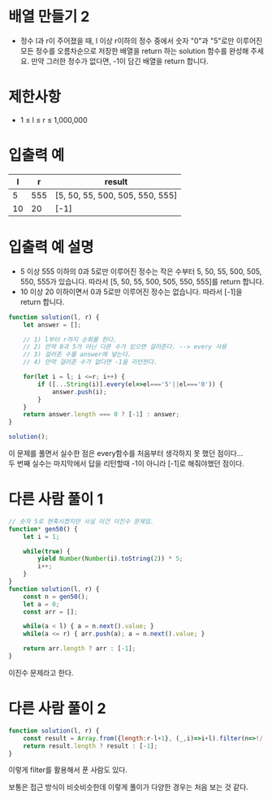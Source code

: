 # 배열 만들기 2
- 정수 l과 r이 주어졌을 때,
l 이상 r이하의 정수 중에서 숫자 "0"과 "5"로만 이루어진 모든 정수를 오름차순으로 저장한 배열을 return 하는 solution 함수를 완성해 주세요.
만약 그러한 정수가 없다면, -1이 담긴 배열을 return 합니다.


# 제한사항
- 1 ≤ l ≤ r ≤ 1,000,000


# 입출력 예
| l | r | result |
| - | - | ------ |
| 5 | 555 | [5, 50, 55, 500, 505, 550, 555] |
| 10 | 20 | [-1] |



# 입출력 예 설명
- 5 이상 555 이하의 0과 5로만 이루어진 정수는 작은 수부터 5, 50, 55, 500, 505, 550, 555가 있습니다. 따라서 [5, 50, 55, 500, 505, 550, 555]를 return 합니다.
- 10 이상 20 이하이면서 0과 5로만 이루어진 정수는 없습니다. 따라서 [-1]을 return 합니다.



```javascript
function solution(l, r) {
    let answer = [];

    // 1) l부터 r까지 순회를 한다.
    // 2) 만약 0과 5가 아닌 다른 수가 있으면 걸러준다. --> every 사용
    // 3) 걸러준 수를 answer에 넣는다.
    // 4) 만약 걸러준 수가 없다면 -1을 리턴한다.

    for(let i = l; i <=r; i++) {
        if ([...String(i)].every(el=>el==='5'||el==='0')) {
            answer.push(i);
        }
    }
    return answer.length === 0 ? [-1] : answer;
}

solution();
```
이 문제를 풀면서 실수한 점은 every함수를 처음부터 생각하지 못 했던 점이다...  
두 번째 실수는 마지막에서 답을 리턴할때 -1이 아니라 [-1]로 해줘야했던 점이다.


# 다른 사람 풀이 1
```javascript
// 숫자 5로 현혹시켰지만 사실 이건 이진수 문제임.
function* gen50() {
    let i = 1;

    while(true) {
        yield Number(Number(i).toString(2)) * 5;
        i++;
    }
}
function solution(l, r) {
    const n = gen50();
    let a = 0;
    const arr = [];

    while(a < l) { a = n.next().value; }
    while(a <= r) { arr.push(a); a = n.next().value; }

    return arr.length ? arr : [-1];
}
```
이진수 문제라고 한다.

# 다른 사람 풀이 2
```javascript
function solution(l, r) {
    const result = Array.from({length:r-l+1}, (_,i)=>i+l).filter(n=>!/[^05]/.test(n));
    return result.length ? result : [-1];
}
```
이렇게 filter를 활용해서 푼 사람도 있다.

보통은 접근 방식이 비슷비슷한데 이렇게 풀이가 다양한 경우는 처음 보는 것 같다.
